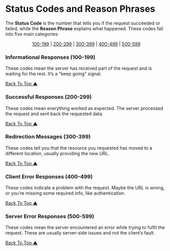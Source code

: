 # Status Codes and Reason Phrases

The **Status Code** is the number that tells you if the request succeeded or failed, while the **Reason Phrase** explains what happened. These codes fall into five main categories:

<div align="center">

[100-199](#informational-responses-100-199) |
[200-299](#successful-responses-200-299) |
[300-399](#redirection-messages-300-399) |
[400-499](#client-error-responses-400-499) |
[500-599](#server-error-responses-500-599)

</div>

### Informational Responses (100-199)

These codes mean the server has received part of the request and is waiting for the rest. It’s a "keep going" signal.

[Back To Top ▲](#status-codes-and-reason-phrases)

### Successful Responses (200-299)

These codes mean everything worked as expected. The server processed the request and sent back the requested data.

[Back To Top ▲](#status-codes-and-reason-phrases)

### Redirection Messages (300-399)

These codes tell you that the resource you requested has moved to a different location, usually providing the new URL.

[Back To Top ▲](#status-codes-and-reason-phrases)

### Client Error Responses (400-499)

These codes indicate a problem with the request. Maybe the URL is wrong, or you’re missing some required info, like authentication.

[Back To Top ▲](#status-codes-and-reason-phrases)

### Server Error Responses (500-599)

These codes mean the server encountered an error while trying to fulfil the request. These are usually server-side issues and not the client’s fault.

[Back To Top ▲](#status-codes-and-reason-phrases)
